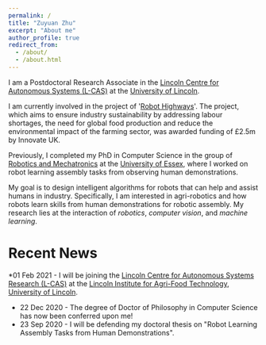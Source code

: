 ```yaml
---
permalink: /
title: "Zuyuan Zhu"
excerpt: "About me"
author_profile: true
redirect_from: 
  - /about/
  - /about.html
---
```


I am a Postdoctoral Research Associate in the <a href="https://lcas.lincoln.ac.uk/wp/">Lincoln Centre for Autonomous Systems (L-CAS)</a> at the <a href="https://www.lincoln.ac.uk/home/">University of Lincoln</a>.

I am currently involved in the project of '<a href="https://www.agri-tech-e.co.uk/robot-highways-university-of-lincoln-part-of-team-developing-worlds-first-robotic-farm/">Robot Highways</a>'. The project, which aims to ensure industry sustainability by addressing labour shortages, the need for global food production and reduce the environmental impact of the farming sector, was awarded funding of £2.5m by Innovate UK. 

Previously, I completed my PhD in Computer Science in the group of <a href="https://www.essex.ac.uk/departments/computer-science-and-electronic-engineering/research/robotics-and-mechatronics">Robotics and Mechatronics</a> at the <a href="https://www.essex.ac.uk/">University of Essex</a>, where I worked on robot learning assembly tasks from observing human demonstrations. 

My goal is to design intelligent algorithms for robots that can help and assist humans in industry. Specifically, I am interested in agri-robotics and how robots learn skills from human demonstrations for robotic assembly. My research lies at the interaction of <var>robotics</var>, <var>computer vision</var>, and <var>machine learning</var>.




Recent News
======
*01 Feb 2021 - I will be joining the <a href="https://lcas.lincoln.ac.uk/wp/">Lincoln Centre for Autonomous Systems Research (L-CAS)</a> at the <a href="https://www.lincoln.ac.uk/home/liat/">Lincoln Institute for Agri-Food Technology</a>, <a href="https://www.lincoln.ac.uk/home/">University of Lincoln</a>.
* 22 Dec 2020 - The degree of Doctor of Philosophy in Computer Science has now been conferred upon me!  
* 23 Sep 2020 - I will be defending my doctoral thesis on "Robot Learning Assembly Tasks from Human Demonstrations". 
